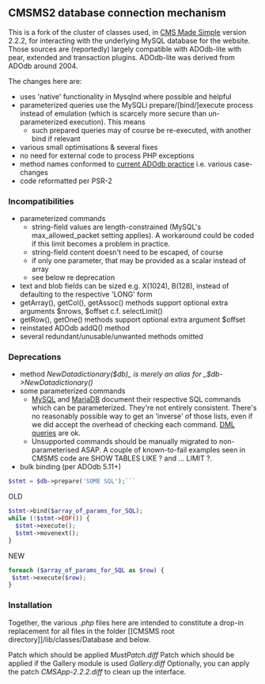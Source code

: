 ## CMSMS2 database connection mechanism
This is a fork of the cluster of classes used, in [CMS Made Simple](http://cmsmadesimple.org) version 2.2.2, for interacting with the underlying MySQL database for the website.
Those sources are (reportedly) largely compatible with ADOdb-lite with pear, extended and transaction plugins. ADOdb-lite was derived from ADOdb around 2004.

The changes here are:
* uses 'native' functionality in Mysqlnd where possible and helpful
* parameterized queries use the MySQLi prepare/[bind/]execute process instead of emulation (which is scarcely more secure than un-parameterized execution). This means
    * such prepared queries may of course be re-executed, with another bind if relevant
* various small optimisations & several fixes
* no need for external code to process PHP exceptions
* method names conformed to [current ADOdb practice](http://adodb.org/dokuwiki/doku.php?id=v5:reference:reference_index) i.e. various case-changes 
* code reformatted per PSR-2
### Incompatibilities
* parameterized commands
    * string-field values are length-constrained (MySQL's max_allowed_packet setting applies). A workaround could be coded if this limit becomes a problem in practice.
    * string-field content doesn't need to be escaped, of course
    * if only one parameter, that may be provided as a scalar instead of array
    * see below re deprecation
* text and blob fields can be sized e.g. X(1024), B(128), instead of defaulting to the respective 'LONG' form
* getArray(), getCol(), getAssoc() methods support optional extra arguments $nrows, $offset c.f. selectLimit()
* getRow(), getOne() methods support optional extra argument $offset
* reinstated ADOdb addQ() method
* several redundant/unusable/unwanted methods omitted
### Deprecations
* method _NewDatadictionary($db)_ is merely an alias for _$db->NewDatadictionary()_
* some parameterized commands
    * [MySQL](https://dev.mysql.com/doc/refman/5.7/en/sql-syntax-prepared-statements.html#idm139681852857552) and [MariaDB](https://mariadb.com/kb/en/library/prepare-statement) document their respective SQL commands which can be parameterized. They're not entirely consistent. There's no reasonably possible way to get an 'inverse' of those lists, even if we did accept the overhead of checking each command.  [DML queries](https://dev.mysql.com/doc/refman/5.7/en/sql-syntax-data-manipulation.html) are ok.
    * Unsupported commands should be manually migrated to non-parameterised ASAP. A couple of known-to-fail examples seen in CMSMS code are SHOW TABLES LIKE ? and ... LIMIT ?.
* bulk binding (per ADOdb 5.11+)
```php
$stmt = $db->prepare('SOME SQL');```
```
 OLD
```php 
$stmt->bind($array_of_params_for_SQL);
while (!$stmt->EOF()) {
  $stmt->execute();
  $stmt->movenext();
}
```
  NEW
```php
foreach ($array_of_params_for_SQL as $row) {
 $stmt->execute($row);
}
```
### Installation
Together, the various _.php_ files here are intended to constitute a drop-in replacement for all files in the folder [[CMSMS root directory]]/lib/classes/Database and below.

Patch which should be applied _MustPatch.diff_
Patch which should be applied if the Gallery module is used _Gallery.diff_
Optionally, you can apply the patch _CMSApp-2.2.2.diff_ to clean up the interface.
